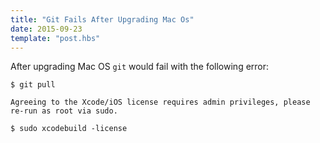 ```yaml
---
title: "Git Fails After Upgrading Mac Os"
date: 2015-09-23
template: "post.hbs"
---
```



After upgrading Mac OS `git` would fail with the following error:

```
$ git pull

Agreeing to the Xcode/iOS license requires admin privileges, please re-run as root via sudo.
```


```
$ sudo xcodebuild -license
```
